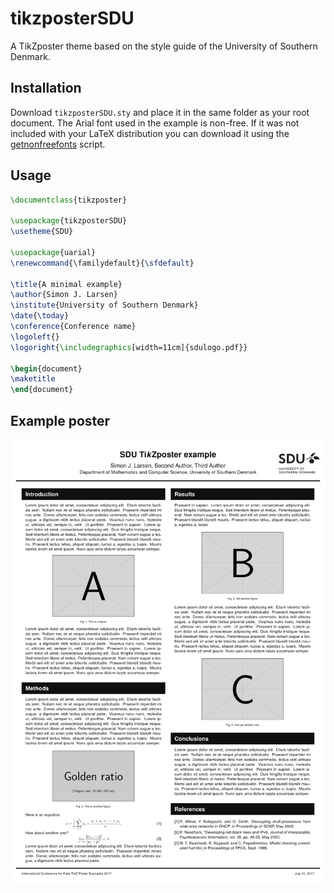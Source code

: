 tikzposterSDU
=============

A TikZposter theme based on the style guide of the University of Southern Denmark.

## Installation

Download `tikzposterSDU.sty` and place it in the same folder as your root document. The Arial font used in the example is non-free. If it was not included with your LaTeX distribution you can download it using the [getnonfreefonts](https://www.tug.org/fonts/getnonfreefonts) script.

## Usage

```latex
\documentclass{tikzposter}

\usepackage{tikzposterSDU}
\usetheme{SDU}

\usepackage{uarial}
\renewcommand{\familydefault}{\sfdefault}

\title{A minimal example}
\author{Simon J. Larsen}
\institute{University of Southern Denmark}
\date{\today}
\conference{Conference name}
\logoleft{}
\logoright{\includegraphics[width=11cm]{sdulogo.pdf}}

\begin{document}
\maketitle
\end{document}
```

## Example poster

![Sample](example.png)


